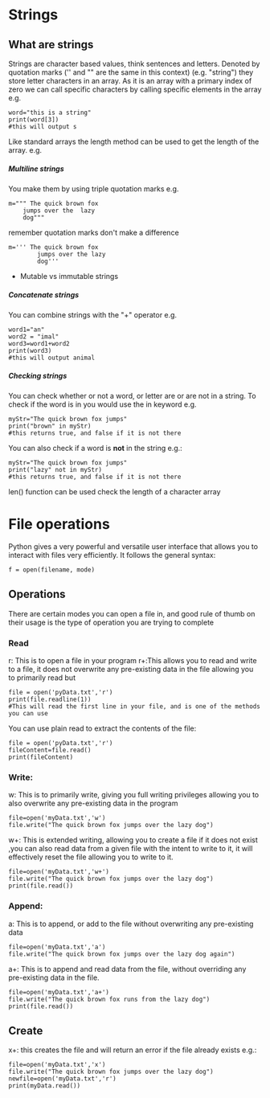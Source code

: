 # Strings

## What are strings
Strings are character based values, think sentences and letters. Denoted by quotation marks ('' and "" are the same in this context) (e.g. "string") they store letter characters in an array.
As it is an array with a primary index of zero we can call specific characters by calling specific elements in the array
e.g.

	word="this is a string"
	print(word[3])
	#this will output s

Like standard arrays the length method can be used to get the length of the array. e.g.


##### Multiline strings
You make them by using triple quotation marks e.g.

	m=""" The quick brown fox
		jumps over the  lazy
		dog"""

remember quotation marks don't make a difference

	m=''' The quick brown fox
			jumps over the lazy
			dog'''
- Mutable vs immutable strings
##### Concatenate strings
You can combine strings with the "+" operator
e.g.

	word1="an"
	word2 = "imal"
	word3=word1+word2
	print(word3)
	#this will output animal

##### Checking strings
You can check whether or not a word, or letter are or are not in a string.
To check if the word is in you would use the in keyword
e.g.

	myStr="The quick brown fox jumps"
	print("brown" in myStr)
	#this returns true, and false if it is not there


You can also check if a word is **not** in the string
e.g.:

	myStr="The quick brown fox jumps"
	print("lazy" not in myStr)
	#this returns true, and false if it is not there

len() function can be used  check the length of a character array

# File operations

Python gives a very powerful and versatile user interface that allows you to interact with files very efficiently.
It follows the general syntax:

	f = open(filename, mode)


## Operations
There are certain modes you can open a file in, and good rule of thumb on their usage is the type of operation you are trying to complete
### Read
r: This is to open a file in your program
r+:This allows you to read and write to a file, it does not overwrite any pre-existing data in the file
allowing you to primarily read but

	file = open('pyData.txt','r')
	print(file.readline(1))
	#This will read the first line in your file, and is one of the methods you can use
You can use plain read to extract the contents of the file:

	file = open('pyData.txt','r')
	fileContent=file.read()
	print(fileContent)
### Write:
w: This is to primarily write, giving you full writing privileges allowing you to also overwrite any pre-existing data in the program

	file=open('myData.txt','w')
	file.write("The quick brown fox jumps over the lazy dog")
	
w+: This is extended writing, allowing you to create a file if it does not exist ,you can also read data from a given file with the intent to write to it, it will effectively reset the file allowing you to write to it.


	file=open('myData.txt','w+')
	file.write("The quick brown fox jumps over the lazy dog")
	print(file.read())

### Append:
a: This is to append, or add to the file without overwriting any pre-existing data

	file=open('myData.txt','a')
	file.write("The quick brown fox jumps over the lazy dog again")
	
a+:  This is to append and read data from the file, without overriding any pre-existing data in the file.

	file=open('myData.txt','a+')
	file.write("The quick brown fox runs from the lazy dog")
	print(file.read())
## Create
x+: this creates the file and will return an error if the file already exists
e.g.:

	file=open('myData.txt','x')
	file.write("The quick brown fox jumps over the lazy dog")
	newfile=open('myData.txt','r')
	print(myData.read())


